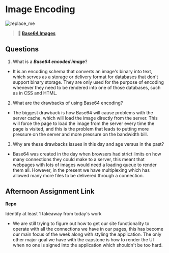 # Image Encoding

![replace_me](https://codeworks.blob.core.windows.net/public/assets/img/illustrations/placeholder.svg)



> **📖 [Base64 Images](https://codeworksacademy.com/fs-student-guide/resources/wk8-9/06-Base64)**

## Questions

1. What is a ***Base64 encoded image***?

- It is an encoding schema that converts an image's binary into text, which serves as a storage or delivery format for databases that don't support binary storage. They are only used for the purpose of encoding whenever they need to be rendered into one of those databases, such as in CSS and HTML.

2. What are the drawbacks of using Base64 encoding?

- The biggest drawback is how Base64 will cause problems with the server cache, which will load the image directly from the server. This will force the page to load the image from the server every time the page is visited, and this is the problem that leads to putting more pressure on the server and more pressure on the bandwidth bill.

3. Why are these drawbacks issues in this day and age versus in the past?

- Base64 was created in the day when browsers had strict limits on how many connections they could make to a server, this meant that webpages with lots of images would need a loading queue to render them all. However, in the present we have multiplexing which has allowed many more files to be delivered through a connection.

## Afternoon Assignment Link

**[Repo](https://github.com/doctorgrant99/<ASSIGNMENT_REPO>)**

Identify at least 1 takeaway from today's work

- We are still trying to figure out how to get our site functionality to operate with all the connections we have in our pages, this has become our main focus of the week along with styling the application. The only other major goal we have with the capstone is how to render the UI when no one is signed into the application which shouldn't be too hard.
